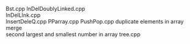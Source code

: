 Bst.cpp	
InDelDoublyLinked.cpp	
InDelLInk.cpp	
InsertDeleQ.cpp	
PParray.cpp	
PushPop.cpp	
duplicate elements in array	
merge	
second largest and smallest number in array	
tree.cpp
